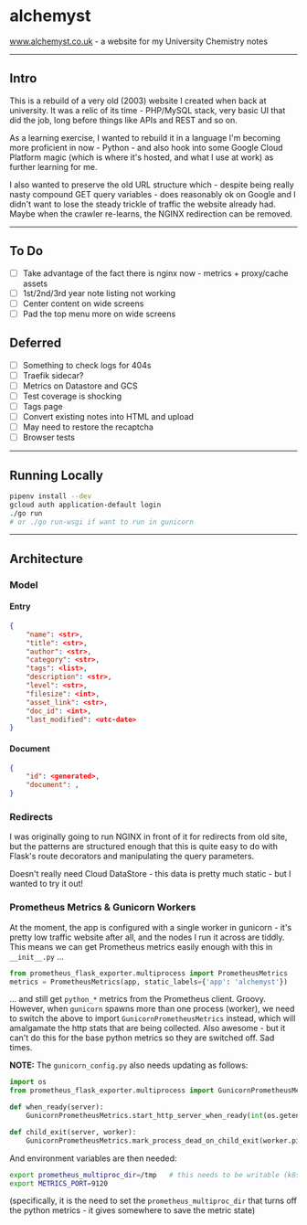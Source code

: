 # alchemyst

www.alchemyst.co.uk - a website for my University Chemistry notes

---

## Intro

This is a rebuild of a very old (2003) website I created when back at university. It was a relic of its time - PHP/MySQL stack, very basic UI that did the job, long before things like APIs and REST and so on.

As a learning exercise, I wanted to rebuild it in a language I'm becoming more proficient in now - Python - and also hook into some Google Cloud Platform magic (which is where it's hosted, and what I use at work) as further learning for me.

I also wanted to preserve the old URL structure which - despite being really nasty compound GET query variables - does reasonably ok on Google and I didn't want to lose the steady trickle of traffic the website already had. Maybe when the crawler re-learns, the NGINX redirection can be removed.

---

## To Do

- [ ] Take advantage of the fact there is nginx now - metrics + proxy/cache assets
- [ ] 1st/2nd/3rd year note listing not working
- [ ] Center content on wide screens
- [ ] Pad the top menu more on wide screens

## Deferred

- [ ] Something to check logs for 404s
- [ ] Traefik sidecar?
- [ ] Metrics on Datastore and GCS
- [ ] Test coverage is shocking
- [ ] Tags page
- [ ] Convert existing notes into HTML and upload
- [ ] May need to restore the recaptcha
- [ ] Browser tests

---

## Running Locally

```sh
pipenv install --dev
gcloud auth application-default login
./go run
# or ./go run-wsgi if want to run in gunicorn
```

---

## Architecture

### Model

#### Entry

```json
{
    "name": <str>,
    "title": <str>,
    "author": <str>,
    "category": <str>,
    "tags": <list>,
    "description": <str>,
    "level": <str>,
    "filesize": <int>,
    "asset_link": <str>,
    "doc_id": <int>,
    "last_modified": <utc-date>
}
```

#### Document

```json
{
    "id": <generated>,
    "document": ,
}
```

### Redirects

I was originally going to run NGINX in front of it for redirects from old site, but the patterns are structured enough that this is quite easy to do with Flask's route decorators and manipulating the query parameters.

Doesn't really need Cloud DataStore - this data is pretty much static - but I wanted to try it out!

### Prometheus Metrics & Gunicorn Workers

At the moment, the app is configured with a single worker in gunicorn - it's pretty low traffic website after all, and the nodes I run it across are tiddly. This means we can get Prometheus metrics easily enough with this in `__init__.py` ...

```python
from prometheus_flask_exporter.multiprocess import PrometheusMetrics
metrics = PrometheusMetrics(app, static_labels={'app': 'alchemyst'})
```

... and still get `python_*` metrics from the Prometheus client. Groovy. However, when `gunicorn` spawns more than one process (worker), we need to switch the above to import `GunicornPrometheusMetrics` instead, which will amalgamate the http stats that are being collected. Also awesome - but it can't do this for the base python metrics so they are switched off. Sad times.

**NOTE:** The `gunicorn_config.py` also needs updating as follows:

```python
import os
from prometheus_flask_exporter.multiprocess import GunicornPrometheusMetrics

def when_ready(server):
    GunicornPrometheusMetrics.start_http_server_when_ready(int(os.getenv('METRICS_PORT')))

def child_exit(server, worker):
    GunicornPrometheusMetrics.mark_process_dead_on_child_exit(worker.pid)
```

And environment variables are then needed:

```sh
export prometheus_multiproc_dir=/tmp   # this needs to be writable (k8s config emptyDir{} should do it)
export METRICS_PORT=9120
```

(specifically, it is the need to set the `prometheus_multiproc_dir` that turns off the python metrics - it gives somewhere to save the metric state)
